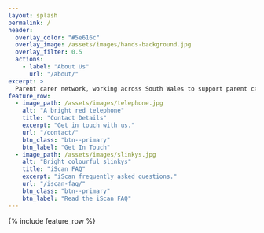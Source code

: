 ```yaml
---
layout: splash
permalink: /
header:
  overlay_color: "#5e616c"
  overlay_image: /assets/images/hands-background.jpg
  overlay_filter: 0.5
  actions:
    - label: "About Us"
      url: "/about/"
excerpt: >
  Parent carer network, working across South Wales to support parent carers and their families.
feature_row:
  - image_path: /assets/images/telephone.jpg
    alt: "A bright red telephone"
    title: "Contact Details"
    excerpt: "Get in touch with us."
    url: "/contact/"
    btn_class: "btn--primary"
    btn_label: "Get In Touch"
  - image_path: /assets/images/slinkys.jpg
    alt: "Bright colourful slinkys"
    title: "iScan FAQ"
    excerpt: "iScan frequently asked questions."
    url: "/iscan-faq/"
    btn_class: "btn--primary"
    btn_label: "Read the iScan FAQ"      
---
```


{% include feature_row %}
